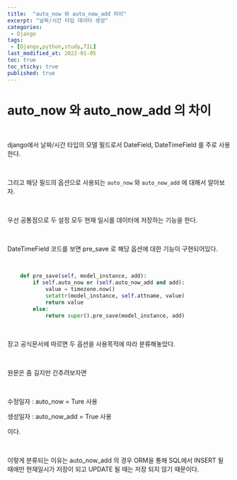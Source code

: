 ```yaml
---
title:  "auto_now 와 auto_now_add 차이"
excerpt: "날짜/시간 타입 데이터 생성"
categories:
 - Django
tags:
 - [Django,python,study,TIL]
last_modified_at: 2022-01-05
toc: true
toc_sticky: true
published: true
---
```


# auto_now 와 auto_now_add 의 차이


<br>


django에서 날짜/시간 타입의 모델 필드로서 DateField, DateTimeField 를 주로 사용한다.

<br>

그리고 해당 필드의 옵션으로 사용되는 `auto_now` 와 `auto_now_add` 에 대해서 알아보자.

<br>



우선 공통점으로 두  설정 모두 현재 일시를 데이터에 저장하는 기능을 한다.

<br>

DateTimeField 코드를 보면 pre_save 로 해당 옵션에 대한 기능이 구현되어있다.

<br>

```python
    def pre_save(self, model_instance, add):
        if self.auto_now or (self.auto_now_add and add):
            value = timezone.now()
            setattr(model_instance, self.attname, value)
            return value
        else:
            return super().pre_save(model_instance, add)
```

<br>

장고 공식문서에 따르면 두 옵션을 사용목적에 따라 분류해놓았다.

<br>

원문은 좀 길지만 간추려보자면

<br>

수정일자 : auto_now = Ture 사용

생성일자 :  auto_now_add = True 사용



이다.

<br>

이렇게 분류되는 이유는 auto_now_add 의 경우 ORM을 통해 SQL에서 INSERT 될 때에만 현재일시가 저장이 되고 UPDATE 될 때는 저장 되지 않기 때문이다.

<br>